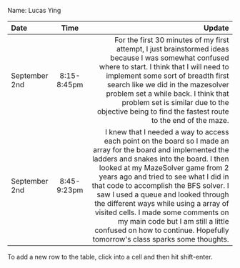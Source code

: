 Name: Lucas Ying

| Date          |    Time     |                                                                                                                                                                                                                                                                                                                                                                                                                                                                                                                       Update |
|:--------------|:-----------:|-----------------------------------------------------------------------------------------------------------------------------------------------------------------------------------------------------------------------------------------------------------------------------------------------------------------------------------------------------------------------------------------------------------------------------------------------------------------------------------------------------------------------------:|
| September 2nd | 8:15-8:45pm |                                                                                                                                                     For the first 30 minutes of my first attempt, I just brainstormed ideas because I was somewhat confused where to start. I think that I will need to implement some sort of breadth first search like we did in the mazesolver problem set a while back. I think that problem set is similar due to the objective being to find the fastest route to the end of the maze. |
| September 2nd | 8:45-9:23pm | I knew that I needed a way to access each point on the board so I made an array for the board and implemented the ladders and snakes into the board. I then looked at my MazeSolver game from 2 years ago and tried to see what I did in that code to accomplish the BFS solver. I saw I used a queue and looked through the different ways while using a array of visited cells. I made some comments on my main code but I am still a little confused on how to continue. Hopefully tomorrow's class sparks some thoughts. |


To add a new row to the table, click into a cell and then hit shift-enter.